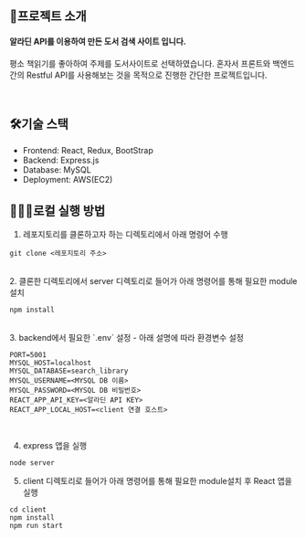 ## 📘프로젝트 소개

#### 알라딘 API를 이용하여 만든 도서 검색 사이트 입니다.

평소 책읽기를 좋아하여 주제를 도서사이트로 선택하였습니다. 혼자서 프론트와 백엔드 간의 Restful API를 사용해보는 것을 목적으로 진행한 간단한 프로젝트입니다.

<br>

## 🛠기술 스택

- Frontend: React, Redux, BootStrap
- Backend: Express.js
- Database: MySQL
- Deployment: AWS(EC2)

## 🏃🏻‍♀️로컬 실행 방법

1. 레포지토리를 클론하고자 하는 디렉토리에서 아래 명령어 수행

```
git clone <레포지토리 주소>
```

<br>
2. 클론한 디렉토리에서 server 디렉토리로 들어가 아래 명령어를 통해 필요한 module설치

```
npm install
```

<br>
3. backend에서 필요한 `.env` 설정
- 아래 설명에 따라 환경변수 설정

```
PORT=5001
MYSQL_HOST=localhost
MYSQL_DATABASE=search_library
MYSQL_USERNAME=<MYSQL DB 이름>
MYSQL_PASSWORD=<MYSQL DB 비밀번호>
REACT_APP_API_KEY=<알라딘 API KEY>
REACT_APP_LOCAL_HOST=<client 연결 호스트>
```

<br>

4. express 앱을 실행

```
node server
```

5. client 디렉토리로 들어가 아래 명령어를 통해 필요한 module설치 후 React 앱을 실행

```
cd client
npm install
npm run start
```
